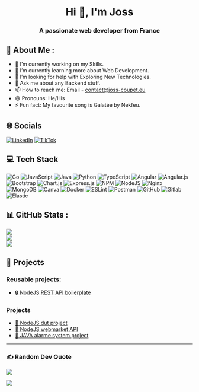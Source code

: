 <h1 align="center">Hi 👋, I'm Joss</h1>
<h3 align="center">A passionate web developer from France</h3>

## 💫 About Me :
- 🔭 I’m currently working on my Skills.
- 🌱 I’m currently learning more about Web Development.
- 🤔 I’m looking for help with Exploring New Technologies.
- 💬 Ask me about any Backend stuff.
- 📫 How to reach me: Email - contact@joss-coupet.eu
- 😄 Pronouns: He/His
- ⚡ Fun fact: My favourite song is Galatée by Nekfeu.

## 🌐 Socials
[![LinkedIn](https://img.shields.io/badge/LinkedIn-%230077B5.svg?logo=linkedin&logoColor=white)](https://www.linkedin.com/in/joss-coupet/) [![TikTok](https://img.shields.io/badge/TikTok-%23000000.svg?logo=TikTok&logoColor=white)](https://www.tiktok.com/@are_y0u_a_one?lang=fr) 

## 💻 Tech Stack
![Go](https://img.shields.io/badge/go-%2300ADD8.svg?style=for-the-badge&logo=go&logoColor=white) ![JavaScript](https://img.shields.io/badge/javascript-%23323330.svg?style=for-the-badge&logo=javascript&logoColor=%23F7DF1E) ![Java](https://img.shields.io/badge/java-%23ED8B00.svg?style=for-the-badge&logo=java&logoColor=white) ![Python](https://img.shields.io/badge/python-3670A0?style=for-the-badge&logo=python&logoColor=ffdd54) ![TypeScript](https://img.shields.io/badge/typescript-%23007ACC.svg?style=for-the-badge&logo=typescript&logoColor=white) ![Angular](https://img.shields.io/badge/angular-%23DD0031.svg?style=for-the-badge&logo=angular&logoColor=white) ![Angular.js](https://img.shields.io/badge/angular.js-%23E23237.svg?style=for-the-badge&logo=angularjs&logoColor=white) ![Bootstrap](https://img.shields.io/badge/bootstrap-%23563D7C.svg?style=for-the-badge&logo=bootstrap&logoColor=white) ![Chart.js](https://img.shields.io/badge/chart.js-F5788D.svg?style=for-the-badge&logo=chart.js&logoColor=white) ![Express.js](https://img.shields.io/badge/express.js-%23404d59.svg?style=for-the-badge&logo=express&logoColor=%2361DAFB) ![NPM](https://img.shields.io/badge/NPM-%23000000.svg?style=for-the-badge&logo=npm&logoColor=white) ![NodeJS](https://img.shields.io/badge/node.js-6DA55F?style=for-the-badge&logo=node.js&logoColor=white) ![Nginx](https://img.shields.io/badge/nginx-%23009639.svg?style=for-the-badge&logo=nginx&logoColor=white) ![MongoDB](https://img.shields.io/badge/MongoDB-%234ea94b.svg?style=for-the-badge&logo=mongodb&logoColor=white) ![Canva](https://img.shields.io/badge/Canva-%2300C4CC.svg?style=for-the-badge&logo=Canva&logoColor=white) ![Docker](https://img.shields.io/badge/docker-%230db7ed.svg?style=for-the-badge&logo=docker&logoColor=white) ![ESLint](https://img.shields.io/badge/ESLint-4B3263?style=for-the-badge&logo=eslint&logoColor=white) ![Postman](https://img.shields.io/badge/Postman-FF6C37?style=for-the-badge&logo=postman&logoColor=white) ![GitHub](https://img.shields.io/badge/GitHub-000000?style=for-the-badge&logo=GitHub) ![Gitlab](https://img.shields.io/badge/Gitlab-FC6D26?style=for-the-badge&logo=Gitlab) ![Elastic](https://img.shields.io/badge/Elastic-005571?style=for-the-badge&logo=Elastic)

## 📊 GitHub Stats :
![](https://github-readme-stats.vercel.app/api?username=nexus9111&theme=gruvbox&hide_border=false&include_all_commits=false&count_private=false)<br/>
![](https://github-readme-streak-stats.herokuapp.com/?user=nexus9111&theme=gruvbox&hide_border=false)<br/>
![](https://github-readme-stats.vercel.app/api/top-langs/?username=nexus9111&theme=gruvbox&hide_border=false&include_all_commits=false&count_private=false&layout=compact)

## 📝 Projects

### Reusable projects:
 - <a href="https://github.com/nexus9111/personal_api_boilerplate">🔒 NodeJS REST API boilerplate</a>

### Projects
 - <a href="https://github.com/nexus9111/travel_ticket_project_IUT">🛫 NodeJS dut project</a>
 - <a href="https://github.com/nexus9111/api_webmarket_nodejs">🛒 NodeJS webmarket API</a>
 - <a href="https://github.com/nexus9111/CPOO-Alarm-System">🚨 JAVA alarme system project</a>

---
### ✍️ Random Dev Quote
![](https://quotes-github-readme.vercel.app/api?type=horizontal&theme=gruvbox)

[![](https://visitcount.itsvg.in/api?id=nexus9111&icon=0&color=7)](https://visitcount.itsvg.in)

